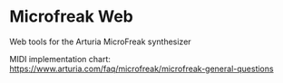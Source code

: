 # Microfreak Web

Web tools for the Arturia MicroFreak synthesizer


MIDI implementation chart: https://www.arturia.com/faq/microfreak/microfreak-general-questions
